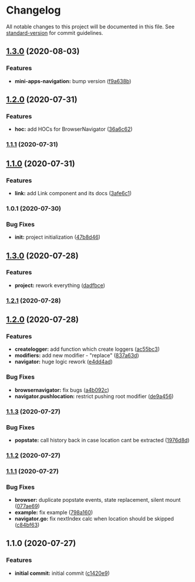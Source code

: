 # Changelog

All notable changes to this project will be documented in this file. See [standard-version](https://github.com/conventional-changelog/standard-version) for commit guidelines.

## [1.3.0](https://github.com/wolframdeus/mini-apps-navigation-react/compare/v1.2.0...v1.3.0) (2020-08-03)


### Features

* **mini-apps-navigation:** bump version ([f9a638b](https://github.com/wolframdeus/mini-apps-navigation-react/commit/f9a638b87361bd93680f9738dc7b242447b3afd4))

## [1.2.0](https://github.com/wolframdeus/mini-apps-navigation-react/compare/v1.1.1...v1.2.0) (2020-07-31)


### Features

* **hoc:** add HOCs for BrowserNavigator ([36a6c62](https://github.com/wolframdeus/mini-apps-navigation-react/commit/36a6c62c80f7e60b27d71cc9bf2c10c6a6e5f375))

### [1.1.1](https://github.com/wolframdeus/mini-apps-navigation-react/compare/v1.1.0...v1.1.1) (2020-07-31)

## [1.1.0](https://github.com/wolframdeus/mini-apps-navigation-react/compare/v1.0.1...v1.1.0) (2020-07-31)


### Features

* **link:** add Link component and its docs ([3afe6c1](https://github.com/wolframdeus/mini-apps-navigation-react/commit/3afe6c1a30f909cc16538117f15e287c3b97c24b))

### 1.0.1 (2020-07-30)


### Bug Fixes

* **init:** project initialization ([47b8d46](https://github.com/wolframdeus/mini-apps-navigation-react/commit/47b8d46294344245632f4cbbba1c3c21de09d9ff))

## [1.3.0](https://github.com/wolframdeus/mini-apps-navigation/compare/v1.2.1...v1.3.0) (2020-07-28)


### Features

* **project:** rework everything ([dadfbce](https://github.com/wolframdeus/mini-apps-navigation/commit/dadfbce580acc0217eb2bd0c88b0914bc03425c1))

### [1.2.1](https://github.com/wolframdeus/mini-apps-navigation/compare/v1.2.0...v1.2.1) (2020-07-28)

## [1.2.0](https://github.com/wolframdeus/mini-apps-navigation/compare/v1.1.3...v1.2.0) (2020-07-28)


### Features

* **createlogger:** add function which create loggers ([ac55bc3](https://github.com/wolframdeus/mini-apps-navigation/commit/ac55bc3e2d97609bf90527022ea63b10f8f4d9c2))
* **modifiers:** add new modifier - "replace" ([837a63d](https://github.com/wolframdeus/mini-apps-navigation/commit/837a63d4a39832bc7972331e7b5bde6f45885ad4))
* **navigator:** huge logic rework ([e4dd4ad](https://github.com/wolframdeus/mini-apps-navigation/commit/e4dd4ad6ef4135588a19a65a2f70e81c0132e939))


### Bug Fixes

* **browsernavigator:** fix bugs ([a4b092c](https://github.com/wolframdeus/mini-apps-navigation/commit/a4b092c5e1156c37992708eb13041736004647f4))
* **navigator.pushlocation:** restrict pushing root modifier ([de9a456](https://github.com/wolframdeus/mini-apps-navigation/commit/de9a456b804999db672f277c7af0edaa46768967))

### [1.1.3](https://github.com/wolframdeus/mini-apps-navigation/compare/v1.1.2...v1.1.3) (2020-07-27)


### Bug Fixes

* **popstate:** call history back in case location cant be extracted ([1976d8d](https://github.com/wolframdeus/mini-apps-navigation/commit/1976d8d08d365a4db18da30629d8d5710878e021))

### [1.1.2](https://github.com/wolframdeus/mini-apps-navigation/compare/v1.1.1...v1.1.2) (2020-07-27)

### [1.1.1](https://github.com/wolframdeus/mini-apps-navigation/compare/v1.1.0...v1.1.1) (2020-07-27)


### Bug Fixes

* **browser:** duplicate popstate events, state replacement, silent mount ([077ae69](https://github.com/wolframdeus/mini-apps-navigation/commit/077ae69bc7444af92137d4b0ea43ff162c1a91dd))
* **example:** fix example ([798a160](https://github.com/wolframdeus/mini-apps-navigation/commit/798a1604be1071ec49da1d43b1eaf3d7a9514cd8))
* **navigator.go:** fix nextIndex calc when location should be skipped ([c84bf63](https://github.com/wolframdeus/mini-apps-navigation/commit/c84bf63dec100e463c546a06f7ce1a04fe85f155))

## 1.1.0 (2020-07-27)


### Features

* **initial commit:** initial commit ([c1420e9](https://github.com/wolframdeus/mini-apps-navigation/commit/c1420e9f91b0d56913b02a74ae3bbff31020b31d))
